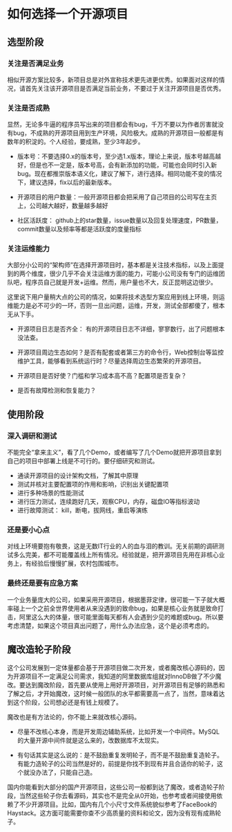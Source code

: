 # 如何选择一个开源项目

## 选型阶段

### 关注是否满足业务

相似开源方案比较多，新项目总是对外宣称技术更先进更优秀。如果面对这样的情况，请首先关注该开源项目是否满足当前业务，不要过于关注开源项目是否优秀。

### 关注是否成熟

显然，无论多牛逼的程序员写出来的项目都会有bug，千万不要以为作者厉害就没有bug，不成熟的开源项目用到生产环境，风险极大。成熟的开源项目一般都是有数年的积淀的。个人经验，要成熟，至少3年起步。

- 版本号：不要选择0.x的版本号，至少选1.x版本，理论上来说，版本号越高越好，但是也不一定是，版本号高，会有新添加的功能，可能也会同时引入新bug。现在都推崇版本语义化，建议了解下，进行选择。相同功能不变的情况下，建议选择，fix以后的最新版本。

- 开源项目的用户数量：一般开源项目都会把采用了自己项目的公司写在主页上，公司越大越好，数量越多越好

- 社区活跃度： github上的star数量，issue数量以及回复处理速度，PR数量，commit数量以及频率等都是活跃度的度量指标

### 关注运维能力

大部分小公司的“架构师”在选择开源项目时，基本都是关注技术指标，以及上面提到的两个维度，很少几乎不会关注运维方面的能力，可能小公司没有专门的运维团队吧，程序员自己就是开发+运维。然而，用户量也不大，反正昆明这边很少。

这里说下用户量稍大点的公司的情况，如果将技术选型方案应用到线上环境，则运维能力是必不可少的一环，否则一旦出问题，运维，开发，测试全部都傻了，根本无从下手。

- 开源项目日志是否齐全： 有的开源项目日志不详细，寥寥数行，出了问题根本没法查。

- 开源项目周边生态如何？是否有配套或者第三方的命令行，Web控制台等监控维护工具，能够看到系统运行时？尽量选择周边生态繁荣的开源项目。

- 开源项目是否好使？门槛和学习成本高不高？配置项是否复杂？

- 是否有故障检测和恢复能力？


## 使用阶段

### 深入调研和测试

不能完全“拿来主义”，看了几个Demo，或者编写了几个Demo就把开源项目拿到自己的项目中部署上线是不可行的。要仔细研究和测试。

- 通读开源项目的设计架构文档，了解其中原理
- 测试并核对主要配置项的作用和影响，识别出关键配置项
- 进行多种场景的性能测试
- 进行压力测试，连续跑好几天，观察CPU，内存，磁盘IO等指标波动
- 进行故障测试： kill，断电，拔网线，重启等演练

### 还是要小心点

对线上环境要抱有敬畏，这是无数IT行业的人的血与泪的教训。无关前期的调研测试多么完美，都不可能覆盖线上所有情况。经验就是，把开源项目先用在非核心业务上，有经验后慢慢扩展，农村包围城市。

### 最终还是要有应急方案

一个业务量庞大的公司，如果采用开源项目，根据墨菲定律，很可能一下子就大概率碰上一个之前全世界使用者从来没遇到的致命bug，如果是核心业务就是致命打击，阿里这么大的体量，很可能里面每天都有人会遇到少见的难题或bug。所以要考虑清楚，如果这个项目真出问题了，用什么办法应急，这个是必须考虑的。

## 魔改造轮子阶段

这个公司发展到一定体量都会基于开源项目做二次开发，或者魔改核心源码的，因为开源项目不一定满足公司需求，我知道的阿里数据库组就对InnoDB做了不少魔改。要达到魔改阶段，首先要从使用上用好开源项目，对开源项目有足够的熟悉和了解之后，才开始魔改，这时候一般团队的水平都需要高一点了，当然，意味着达到这个阶段，公司想必还是有钱上规模了。

魔改也是有方法论的，你不能上来就改核心源码。

- 尽量不改核心本身，而是开发周边辅助系统，比如开发一个中间件。MySQL的大量开源中间件就是这么来的，改数据库不太现实。

- 有句话其实是这么说的：是不鼓励重复发明轮子，而不是不鼓励重复造轮子。有能力造轮子的公司当然是好的，前提是你找不到现有并且合适你的轮子，这个就没办法了，只能自己造。

国内你能看到大部分的国产开源项目，这些公司一般都到达了魔改，或者造轮子阶段，当然这些轮子你去看源码，其实也不是完全从0开始，也参考或者间接使用依赖了不少开源项目。比如，国内有几个小尺寸文件系统貌似参考了FaceBook的Haystack。这方面可能需要你查不少高质量的资料和论文，因为没有现有成熟轮子。


